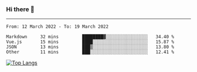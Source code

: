 ### Hi there 👋
---
<!--START_SECTION:waka-->

```text
From: 12 March 2022 - To: 19 March 2022

Markdown     32 mins         ████████▓░░░░░░░░░░░░░░░░   34.40 %
Vue.js       15 mins         ████░░░░░░░░░░░░░░░░░░░░░   15.87 %
JSON         13 mins         ███▒░░░░░░░░░░░░░░░░░░░░░   13.80 %
Other        11 mins         ███░░░░░░░░░░░░░░░░░░░░░░   12.41 %
```

<!--END_SECTION:waka-->

[![Top Langs](https://github-readme-stats.vercel.app/api/top-langs/?username=HyunAh-iia&layout=compact)](https://github.com/anuraghazra/github-readme-stats)
<!--
**HyunAh-iia/HyunAh-iia** is a ✨ _special_ ✨ repository because its `README.md` (this file) appears on your GitHub profile.

Here are some ideas to get you started:

- 🔭 I’m currently working on ...
- 🌱 I’m currently learning ...
- 👯 I’m looking to collaborate on ...
- 🤔 I’m looking for help with ...
- 💬 Ask me about ...
- 📫 How to reach me: ...
- 😄 Pronouns: ...
- ⚡ Fun fact: ...
-->
